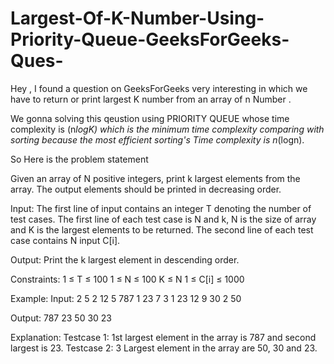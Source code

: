 # Largest-Of-K-Number-Using-Priority-Queue-GeeksForGeeks-Ques-

Hey , I found a question on GeeksForGeeks very interesting in which we have to return or print largest K number from an array of n Number .

We gonna solving this qeustion using PRIORITY QUEUE whose time complexity is (n*logK) which is the minimum time complexity comparing with sorting because the most efficient sorting's Time complexity is n*(logn).

So Here is the problem statement

Given an array of N positive integers, print k largest elements from the array.  The output elements should be printed in decreasing order.

Input:
The first line of input contains an integer T denoting the number of test cases. The first line of each test case is N and k, N is the size of array and K is the largest elements to be returned. The second line of each test case contains N input C[i].

Output:
Print the k largest element in descending order.

Constraints:
1 ≤ T ≤ 100
1 ≤ N ≤ 100
K ≤ N
1 ≤ C[i] ≤ 1000

Example:
Input:
2
5 2
12 5 787 1 23
7 3
1 23 12 9 30 2 50

Output:
787 23
50 30 23

Explanation:
Testcase 1: 1st largest element in the array is 787 and second largest is 23.
Testcase 2: 3 Largest element in the array are 50, 30 and 23.
